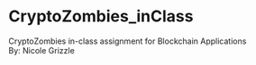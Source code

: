 # CryptoZombies_inClass
CryptoZombies in-class assignment for Blockchain Applications <br />
By: Nicole Grizzle
